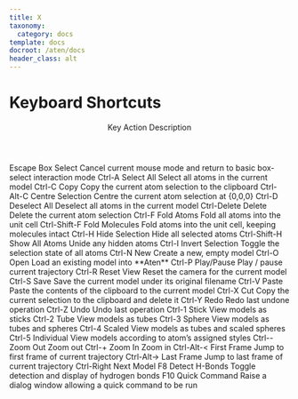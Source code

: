 ```yaml
---
title: X
taxonomy:
  category: docs
template: docs
docroot: /aten/docs
header_class: alt
---
```



# Keyboard Shortcuts

<table>
  <title>Keyboard Shortcuts</title>
 <header>
  <column>Key</column>
  <column>Action</column>
  <column>Description</column>
 </header>
 <row>
  <column>Escape</column>
  <column>Box Select</column>
  <column>Cancel current mouse mode and return to basic box-select interaction mode</column>
 </row>
 <row>
  <column>Ctrl-A</column>
  <column>Select All</column>
  <column>Select all atoms in the current model</column>
 </row>
 <row>
  <column>Ctrl-C</column>
  <column>Copy</column>
  <column>Copy the current atom selection to the clipboard</column>
 </row>
 <row>
  <column>Ctrl-Alt-C</column>
  <column>Centre Selection</column>
  <column>Centre the current atom selection at {0,0,0}</column>
 </row>
 <row>
  <column>Ctrl-D</column>
  <column>Deselect All</column>
  <column>Deselect all atoms in the current model</column>
 </row>
 <row>
  <column>Ctrl-Delete</column>
  <column>Delete</column>
  <column>Delete the current atom selection</column>
 </row>
 <row>
  <column>Ctrl-F</column>
  <column>Fold Atoms</column>
  <column>Fold all atoms into the unit cell</column>
 </row>
 <row>
  <column>Ctrl-Shift-F</column>
  <column>Fold Molecules</column>
  <column>Fold atoms into the unit cell, keeping molecules intact</column>
 </row>
 <row>
  <column>Ctrl-H</column>
  <column>Hide Selection</column>
  <column>Hide all selected atoms</column>
 </row>
 <row>
  <column>Ctrl-Shift-H</column>
  <column>Show All Atoms</column>
  <column>Unide any hidden atoms</column>
 </row>
 <row>
  <column>Ctrl-I</column>
  <column>Invert Selection</column>
  <column>Toggle the selection state of all atoms</column>
 </row>
 <row>
  <column>Ctrl-N</column>
  <column>New</column>
  <column>Create a new, empty model</column>
 </row>
 <row>
  <column>Ctrl-O</column>
  <column>Open</column>
  <column>Load an existing model into **Aten**</column>
 </row>
 <row>
  <column>Ctrl-P</column>
  <column>Play/Pause</column>
  <column>Play / pause current trajectory</column>
 </row>
 <row>
  <column>Ctrl-R</column>
  <column>Reset View</column>
  <column>Reset the camera for the current model</column>
 </row>
 <row>
  <column>Ctrl-S</column>
  <column>Save</column>
  <column>Save the current model under its original filename</column>
 </row>
 <row>
  <column>Ctrl-V</column>
  <column>Paste</column>
  <column>Paste the contents of the clipboard to the current model</column>
 </row>
 <row>
  <column>Ctrl-X</column>
  <column>Cut</column>
  <column>Copy the current selection to the clipboard and delete it</column>
 </row>
 <row>
  <column>Ctrl-Y</column>
  <column>Redo</column>
  <column>Redo last undone operation</column>
 </row>
 <row>
  <column>Ctrl-Z</column>
  <column>Undo</column>
  <column>Undo last operation</column>
 </row>
 <row>
  <column>Ctrl-1</column>
  <column>Stick</column>
  <column>View models as sticks</column>
 </row>
 <row>
  <column>Ctrl-2</column>
  <column>Tube</column>
  <column>View models as tubes</column>
 </row>
 <row>
  <column>Ctrl-3</column>
  <column>Sphere</column>
  <column>View models as tubes and spheres</column>
 </row>
 <row>
  <column>Ctrl-4</column>
  <column>Scaled</column>
  <column>View models as tubes and scaled spheres</column>
 </row>
 <row>
  <column>Ctrl-5</column>
  <column>Individual</column>
  <column>View models according to atom’s assigned styles</column>
 </row>
 <row>
  <column>Ctrl--</column>
  <column>Zoom Out</column>
  <column>Zoom out</column>
 </row>
 <row>
  <column>Ctrl-+</column>
  <column>Zoom In</column>
  <column>Zoom in</column>
 </row>
 <row>
  <column>Ctrl-Alt-&lt;</column>
  <column>First Frame</column>
  <column>Jump to first frame of current trajectory</column>
 </row>
 <row>
  <column>Ctrl-Alt-&gt;</column>
  <column>Last Frame</column>
  <column>Jump to last frame of current trajectory</column>
 </row>
 <row>
  <column>Ctrl-Right</column>
  <column>Next Model</column>
  <column></column>
 </row>
 <row>
  <column>F8</column>
  <column>Detect H-Bonds</column>
  <column>Toggle detection and display of hydrogen bonds</column>
 </row>
 <row>
  <column>F10</column>
  <column>Quick Command</column>
  <column>Raise a dialog window allowing a quick command to be run</column>
 </row>
</table>


